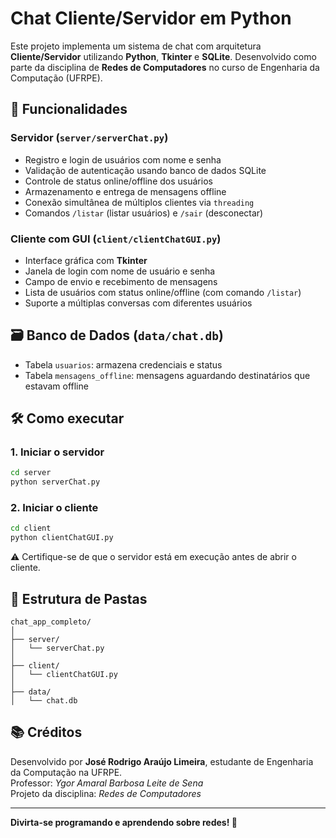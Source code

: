 
# Chat Cliente/Servidor em Python

Este projeto implementa um sistema de chat com arquitetura **Cliente/Servidor** utilizando **Python**, **Tkinter** e **SQLite**. Desenvolvido como parte da disciplina de **Redes de Computadores** no curso de Engenharia da Computação (UFRPE).

## 📌 Funcionalidades

### Servidor (`server/serverChat.py`)
- Registro e login de usuários com nome e senha
- Validação de autenticação usando banco de dados SQLite
- Controle de status online/offline dos usuários
- Armazenamento e entrega de mensagens offline
- Conexão simultânea de múltiplos clientes via `threading`
- Comandos `/listar` (listar usuários) e `/sair` (desconectar)

### Cliente com GUI (`client/clientChatGUI.py`)
- Interface gráfica com **Tkinter**
- Janela de login com nome de usuário e senha
- Campo de envio e recebimento de mensagens
- Lista de usuários com status online/offline (com comando `/listar`)
- Suporte a múltiplas conversas com diferentes usuários

## 🗃️ Banco de Dados (`data/chat.db`)
- Tabela `usuarios`: armazena credenciais e status
- Tabela `mensagens_offline`: mensagens aguardando destinatários que estavam offline

## 🛠️ Como executar

### 1. Iniciar o servidor
```bash
cd server
python serverChat.py
```

### 2. Iniciar o cliente
```bash
cd client
python clientChatGUI.py
```

⚠️ Certifique-se de que o servidor está em execução antes de abrir o cliente.

## 📁 Estrutura de Pastas

```
chat_app_completo/
│
├── server/
│   └── serverChat.py
│
├── client/
│   └── clientChatGUI.py
│
├── data/
│   └── chat.db
```

## 📚 Créditos

Desenvolvido por **José Rodrigo Araújo Limeira**, estudante de Engenharia da Computação na UFRPE.  
Professor: *Ygor Amaral Barbosa Leite de Sena*  
Projeto da disciplina: *Redes de Computadores*

---

**Divirta-se programando e aprendendo sobre redes! 🚀**
